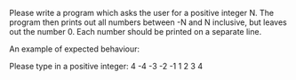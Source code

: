 Please write a program which asks the user for a positive integer N. The program then prints out all numbers between -N and N inclusive, but leaves out the number 0. Each number should be printed on a separate line.

An example of expected behaviour:

Please type in a positive integer: 4
-4
-3
-2
-1
1
2
3
4
